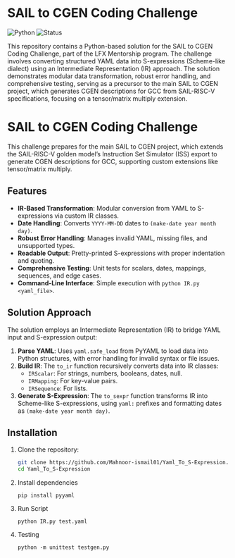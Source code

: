
# SAIL to CGEN Coding Challenge

![Python](https://img.shields.io/badge/Python-3.8%2B-blue?logo=python)  ![Status](https://img.shields.io/badge/Status-Completed-success)

This repository contains a Python-based solution for the SAIL to CGEN Coding Challenge, part of the LFX Mentorship program. The challenge involves converting structured YAML data into S-expressions (Scheme-like dialect) using an Intermediate Representation (IR) approach. The solution demonstrates modular data transformation, robust error handling, and comprehensive testing, serving as a precursor to the main SAIL to CGEN project, which generates CGEN descriptions for GCC from SAIL-RISC-V specifications, focusing on a tensor/matrix multiply extension.
# SAIL to CGEN Coding Challenge



This challenge prepares for the main SAIL to CGEN project, which extends the SAIL-RISC-V golden model’s Instruction Set Simulator (ISS) export to generate CGEN descriptions for GCC, supporting custom extensions like tensor/matrix multiply.

## Features
- **IR-Based Transformation**: Modular conversion from YAML to S-expressions via custom IR classes.
- **Date Handling**: Converts `YYYY-MM-DD` dates to `(make-date year month day)`.
- **Robust Error Handling**: Manages invalid YAML, missing files, and unsupported types.
- **Readable Output**: Pretty-printed S-expressions with proper indentation and quoting.
- **Comprehensive Testing**: Unit tests for scalars, dates, mappings, sequences, and edge cases.
- **Command-Line Interface**: Simple execution with `python IR.py <yaml_file>`.



## Solution Approach
The solution employs an Intermediate Representation (IR) to bridge YAML input and S-expression output:
1. **Parse YAML**: Uses `yaml.safe_load` from PyYAML to load data into Python structures, with error handling for invalid syntax or file issues.
2. **Build IR**: The `to_ir` function recursively converts data into IR classes:
   - `IRScalar`: For strings, numbers, booleans, dates, null.
   - `IRMapping`: For key-value pairs.
   - `IRSequence`: For lists.
3. **Generate S-Expression**: The `to_sexpr` function transforms IR into Scheme-like S-expressions, using `yaml:` prefixes and formatting dates as `(make-date year month day)`.



## Installation
1. Clone the repository:
   ```bash
   git clone https://github.com/Mahnoor-ismail01/Yaml_To_S-Expression.git
   cd Yaml_To_S-Expression

2. Install dependencies
   ```
   pip install pyyaml

3. Run Script
   ```
   python IR.py test.yaml
4. Testing
   ```
   python -m unittest testgen.py


